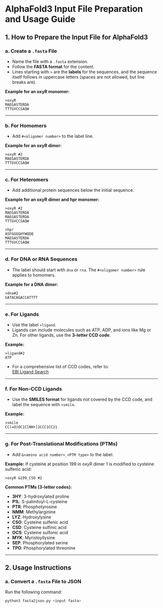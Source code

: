 
# AlphaFold3 Input File Preparation and Usage Guide

## 1. How to Prepare the Input File for AlphaFold3

### a. Create a `.fasta` File
- Name the file with a `.fasta` extension.
- Follow the **FASTA format** for the content.
- Lines starting with `>` are the **labels** for the sequences, and the sequence itself follows in uppercase letters (spaces are not allowed, but line breaks are).

**Example for an oxyR monomer:**
```fasta
>oxyR
MAEGASTERDA
TTTGVCCSAQW
```

---

### b. For Homomers
- Add `#<oligomer number>` to the label line.

**Example for an oxyR dimer:**
```fasta
>oxyR #2
MAEGASTERDA
TTTGVCCSAQW
```

---

### c. For Heteromers
- Add additional protein sequences below the initial sequence.

**Example for an oxyR dimer and hpr monomer:**
```fasta
>oxyR #2
MAEGASTERDA
MAEGASTERDA
TTTGVCCSAQW

>hpr
ASFGGGGHYWQQQ
MAEGASTERDA
TTTGVCCSAQW
```

---

### d. For DNA or RNA Sequences
- The label should start with `dna` or `rna`. The `#<oligomer number>` rule applies to homomers.

**Example for a DNA dimer:**
```fasta
>dna#2
GATACAGACCATTTT
```

---

### e. For Ligands
- Use the label `>ligand`. 
- Ligands can include molecules such as ATP, ADP, and ions like Mg or Zn. For other ligands, use the **3-letter CCD code**.

**Example:**
```fasta
>ligand#2
ATP
```

- For a comprehensive list of CCD codes, refer to:  
[EBI Ligand Search](https://www.ebi.ac.uk/pdbe-srv/pdbechem/)

---

### f. For Non-CCD Ligands
- Use the **SMILES format** for ligands not covered by the CCD code, and label the sequence with `>smile`.

**Example:**
```fasta
>smile
CC(=O)OC1C[NH+]2CCC1CC21
```

---

### g. For Post-Translational Modifications (PTMs)
- Add `&<amino acid number>_<PTM type>` to the label.

**Example:**
If cysteine at position 199 in oxyR dimer 1 is modified to cysteine sulfenic acid:
```fasta
>oxyR &199_CSO #2
```

**Common PTMs (3-letter codes):**
- **3HY**: 3-hydroxylated proline  
- **P1L**: S-palmitoyl-L-cysteine  
- **PTR**: Phosphotyrosine  
- **NMM**: Methylarginine  
- **LYZ**: Hydroxylysine  
- **CSO**: Cysteine sulfenic acid  
- **CSD**: Cysteine sulfinic acid  
- **OCS**: Cysteine sulfonic acid  
- **MYK**: Myristoyllysine  
- **SEP**: Phosphorylated serine  
- **TPO**: Phosphorylated threonine  

---

## 2. Usage Instructions

### a. Convert a `.fasta` File to JSON
Run the following command:
```bash
python3 fasta2json.py <input fasta>
```
